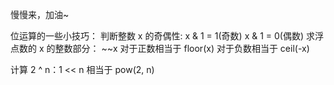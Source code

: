 慢慢来，加油~

位运算的一些小技巧：
判断整数 x 的奇偶性: x & 1 = 1(奇数) x & 1 = 0(偶数)
求浮点数的 x 的整数部分： ~~x
对于正数相当于 floor(x) 对于负数相当于 ceil(-x)

计算 2 ^ n：1 << n 相当于 pow(2, n)
